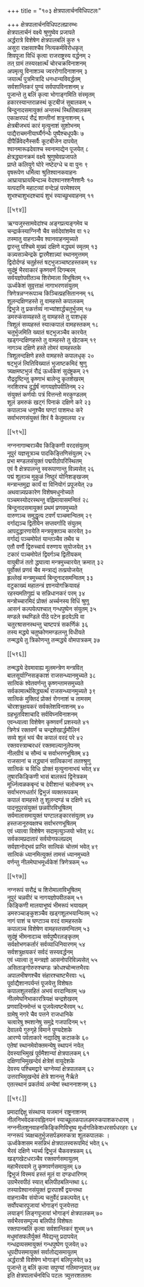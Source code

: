 +++
title = "१०३ क्षेत्रपालार्चनविधिपटलः"

+++
क्षेत्रपालार्चनविधिपटलप्रारम्भः  
क्षेत्रपालार्चनं वक्ष्ये श्रुणुष्वेव प्रजापते  
अर्द्धरात्रे विशेषेण क्षेत्रपालबलिं कुरु १  
असुरा राक्षसाश्चैव नित्यकर्मविरोधकृत्  
शिवपूजा विधिं कृत्वा राजराष्ट्रस्य वर्द्धनम् २  
तत् ग्रामं तस्यरक्षार्त्थं चोरचक्रविनाशनम्  
अपमृत्यु विनाशञ्च ज्वररोगादिनाशनम् ३  
जयार्त्थं पुत्रमित्रादि धनधान्यविवर्द्धतम्  
सर्वशान्तिकरं पुण्यं सर्वपापविनाशनम् ४  
पूजान्ते तु बलिं कृत्वा भोगाङ्गमिति संस्मृतम्  
हकारस्यान्तराळस्थं कूटबीजं सुबालकम् ५  
बिन्दुनादसमायुक्तं अन्तस्थं स्थितिबालकम्  
एकाक्षरपदं रौद्रं शान्तीनां शत्रुनाशनम् ६  
क्षेत्रबीजभयं कारं मृत्युनाशं सुशोभनम्  
पाद्यैराचमनीयार्घ्यैर्गन्धैः पुष्पैश्चधूपकैः ७  
दीपैर्न्निवेदनैस्सर्वैः कूटबीजेन दापयेत्  
श्वानमारूढदेवाश्च स्वनामाद्येन पूजयेत् ८  
क्षेत्रद्ध्यानक्रमं वक्ष्ये श्रुणुष्वेवप्रजापते  
प्राप्ते कलियुगे घोरे नष्टेदग्धे च वा पुनः ९  
वृषरूपेण धर्मित्वा श्रुतिश्वानकवाहनः  
आघ्रायाघ्रायबिन्दञ्च वेदश्वानश्शनैश्शनैः १०  
यत्पदानि महाटव्यां वन्देऽहं परमेश्वरम्  
शुभश्चाशुभदश्चायं शुभं स्याच्छुभवाहनम् ११  

[[५९४]]  

ऋग्यजुस्सामवेदांश्च अङ्गप्रत्यङ्गमेव च  
चन्द्रार्कस्याग्निनौ चैव सर्वदेवांशमेव वा १२  
तस्मातु वाहनञ्चैव श्वानवाहनमुच्यते  
द्वारन्तु पश्चिमे मुख्यं दक्षिणे मद्ध्यमं स्मृतम् १३  
कन्न्यसञ्चेन्द्रके द्वारमैशान्न्यां स्थानमुत्तमम्  
द्विदोर्दण्डं चतुर्हस्तं षट्भुजञ्चाष्टहस्तकम् १४  
सुदंष्ट्रं भैरवाकारं कृष्णवर्णं दिगम्बरम्  
सर्वयज्ञोपवीतञ्च शिरोमाला विभूषितम् १५  
ऊर्ध्वकेशं सुवृत्ताक्षं नागाभरणसंयुतम्  
त्रिणेत्रन्नग्नरूपञ्च किञ्चित्प्रहसिताननम् १६  
शूलन्दक्षिणहस्ते तु वामहस्ते कपालकम्  
द्विभुजे तु प्रकर्त्तव्यं नाभ्यांशार्द्धचतुर्भुजम् १७  
डमरुकंसव्यहस्ते तु वामहस्ते तु पाशधृक्  
त्रिशूलं सव्यहस्तं स्यात्कपालं वामहस्तकम् १८  
चतुर्भुजमिति ख्यातं षट्भुजञ्चैव कारयेत्  
खड्गन्दक्षिणहस्ते तु वामहस्ते तु खेटकम् १९  
नागञ्च दक्षिणे हस्ते तोमरं वामहस्तके  
त्रिशूलन्दक्षिणे हस्ते वामहस्ते कपालधृक् २०  
षट्भुजं त्वितिविख्यातं भुजाष्टकमिदं श्रुणु  
त्र्यक्षमष्टभुजं रौद्रं ऊर्ध्वकेशं सुदंष्ट्रकम् २१  
रौद्रदृष्टिन्तु कृष्णाभं बालेन्दु कृतशेखरम्  
नरशिरश्च दुर्द्धर्षं नागयज्ञोपवीतिनम् २२  
संयुक्तं कर्णयोः पत्रं वित्तन्तो मरकुण्डलम्  
शूलं डमरुकं खट्गं पिनाकं दक्षिणे करे २३  
कपालञ्च धनुश्चैव घण्टां पाशमधः करे  
सर्वाभरणसंयुक्तं शिरं वै केतुमालया २४  

[[५९५]]  

नग्ननागाम्बरञ्चैव किङ्किणी वरदसंयुतम्  
नूपुरं यज्ञसूत्रञ्च पादकिङ्तिणिसंयुतम् २५  
प्रभा मण्डलसंयुक्तं पद्मपीठोपरिस्थितम्  
एवं वै क्षेत्रपालन्तु स्वरूपाणान्तु विन्न्यसेत् २६  
पद्मं शूलञ्च मुकुळं निष्ठुरं योनिशङ्खजम्  
मन्त्रान्तमुद्रा कार्यं वा विनियोगं प्रपूजयेत् २७  
अथवान्न्यप्रकारेण विशेषमधुनोच्यते  
पञ्चमस्योदरस्थन्तु वह्निमायासमन्वितं २८  
बिन्दुनादसमायुक्तं प्रथमं प्रणवमुच्यते  
वारुणञ्च समुद्धृत्य टवर्णं पञ्चमान्वितम् २९  
वर्गाद्यञ्च द्वितीयेन सप्तवर्गादि संयुतम्  
आपदुद्धारणायेति मन्त्रयुक्तञ्च कारयेत् ३०  
वर्गाद्यं पञ्चमोपेतं यान्तञ्चैव तथैव च  
एतौ वर्णौ द्विरुच्चार्य वरुणाय सुयोजयेत् ३१  
टकारं पञ्चमोपेतं द्विवर्गञ्च द्वितीयकम्  
वायुबीजं ततो द्ध्यात्वा मन्त्रमुच्चारयेत् क्रमात् ३२  
पूर्वोक्तं प्रणवं चैव मन्त्राद्यं तत्प्रयोजयेत्  
हृल्लेखं मन्त्रमुच्चार्य बिन्दुनादसमन्वितम् ३३  
वटुकाख्यं महातन्त्रं ज्ञानयोगक्रियावहं  
रहस्यमतिगुह्यं च सन्निधानकरं परम् ३४  
मन्त्रोच्चारमिदं प्रोक्तं अर्च्चनस्य विधिं श्रुणु  
आसनं कल्पयेत्पश्चात् गन्धपुष्पेन संयुतम् ३५  
मण्डले स्थण्डिले पीठे पटेन हृदयेऽपि वा  
चतुरश्रासनस्थन्तु चाष्टपत्रं सकर्णिकं ३६  
तस्य मद्ध्ये चतुष्कोणमण्डलन्तु विधीयते  
तन्मद्ध्ये तु त्रिकोणन्तु तन्मद्ध्ये वोमपात्रकम् ३७  

[[५९६]]  

तन्मद्ध्ये देवमावाह्य मूलमन्त्रेण मन्त्रवित्  
बालसूर्याग्निसङ्काशं राजसन्ध्यानमुच्यते ३८  
सात्विकं श्वेतवर्णन्तु कृष्णन्तामसमुच्यते  
सर्वकामार्त्थसिद्ध्यर्त्थं राजसन्ध्यानमुच्यते ३९  
सात्विकं मुक्तिदं प्रोक्तं रोगनाशं च तामसम्  
चोरशत्रुक्षयकरं सर्वक्लेशविनाशनम् ४०  
ग्रहभूतविशाचादि सर्वविघ्नविनाशनम्  
एवन्ध्यात्वा विशेषेण कृष्णवर्णं प्रशस्यते ४१  
त्रिणेत्रं रक्तवर्णं च चन्द्रशेखार्द्धमौलिनं  
सव्ये शूलं भयं चैव कपालं वरदं परे ४२  
रक्तवस्त्राम्बरधरं रक्तमाल्यानुलेपनम्  
नीलग्रीवं च सौम्यं च सर्वाभरणभूषितम् ४३  
राजसानां च तद्ध्यानं सात्विकानां ततश्श्रुणु  
सात्विकं च विधिः प्रोक्तं मृत्युनानाभयं भवेत् ४४  
तुषारकिङ्किणी भासं बालरूपं द्विनेत्रकम्  
मूर्ध्नित्वळकबृन्दं च देवीशान्तं चलोचनम् ४५  
सर्वाभरणधर्तारं द्विभुजं व्यक्तरूपकम्  
कपालं वामहस्ते तु शूलन्दण्डं च दक्षिणे ४६  
पादनूपुरसंयुक्तं छन्नवीरविभूषितम्  
सर्वमालासमायुक्तं घण्टालङ्कारसंयुतम् ४७  
हस्तजानूरुवक्षश्च सर्वाभरणभूषितम्  
एवं ध्यात्वा विशेषेण सदामृत्युञ्जयो भवेत् ४८  
सर्वकामप्रदातारं सर्वयोगफलप्रदम्  
सर्वज्ञानोद्भवं प्राप्ति सात्विकं चोत्तमं भवेत् ४९  
सात्विकं ध्यानमित्युक्तं तामसं ध्यानमुच्यते  
वर्णन्तु नीलमेघाभमूर्ध्वकेशं त्रिणेत्रकम् ५०  

[[५९७]]  

नग्नरूपं सरौद्रं च शिरोमालाविभूषितम्  
नूपुरं चन्नवीरं च नागयज्ञोपवीतकम् ५१  
किङ्किणी मालयाभूष्यं भीमरूपं भयावहम्  
डमरुञ्चाङ्कुशञ्चैव खड्गशूलभयान्वितम् ५२  
नागं पाशं च घण्टाञ्च वरदं वामहस्तके  
कपालञ्च विशेषेण वामहस्तसमन्वितम् ५३  
सुदंष्ट्रं भीमनादञ्च सर्वपुष्पैरलङ्कृतम्  
सर्वक्षोभणकर्तारं सर्वव्याधिनिवारणम् ५४  
सर्वशत्रुक्षयकरं सर्वदं सस्यवर्द्धनम्  
एवं ध्यात्वा तु मन्त्रज्ञो आसनोपरिविन्न्यसेत् ५५  
असिताङ्गोरुरुश्चण्डः क्रोधश्चोन्मत्तभैरवः  
अपालभीषणश्चैव संहारश्चाष्टभैरवाः ५६  
पूर्वाद्यैशानपर्यन्तं पूजयेत्तु विशेषतः  
कपालशूलसहितं अभयं वरदान्वितम् ५७  
नीलमेघनिभाकारत्रियक्षं चन्द्रशेखरम्  
प्रणवादिनमोन्तं च पूजयेत्वष्टभैरवम् ५८  
ग्रामेषु नगरे चैव पत्तने राजधानिके  
चत्वारेषु श्मशानेषु समुद्रे गजपादिनम् ५९  
देवालये गुरुगृहे विमाने पुण्यदेशके  
आरण्ये पर्वताकारे नद्यादिषु कटाकके ६०  
एतेषां स्थानमेवोक्तमन्येषु स्थापनं नयेत्  
देवस्याभिमुखं पूर्वमैशान्यां क्षेत्रपालकम् ६१  
दक्षिणाभिमुखन्देवं क्षेत्रेशं वायुदेशके  
देवस्य पश्चिमद्वारे चाग्नेय्यां क्षेत्रपालकम् ६२  
उत्तराभिमुखन्देवं क्षेत्रे शानन्तु नैर्ऋते  
एतत्स्थानं प्रकर्तव्यं अन्येषां स्थाननाशनम् ६३  

[[५९८]]  

प्रमादाद्दिक्षु संस्थाप्य यजमानं राष्ट्रनाशनम्  
नीलनिभवेदकरवह्निनयनं स्याच्छूलकपालडमरुकपाशकरधारम् ।  
नग्ननीलशुनवाहनकिङ्किणिविभूष्य मूर्ध्वगतिकेशधरसर्पधरहरः ६४  
नग्नरूपं त्र्यक्षचतुर्भुजसर्पडमरुकत्रा शूलकपालकः ।  
ऊर्ध्वकेशसम मसन्निभं क्षेत्रपालस्वरूपमिदं भवेत् ६५  
भैरवं दक्षिणे भ्यर्च्य द्विभुजं चैकवक्त्रकम् ६६  
खड्गखेटधरञ्चैव रक्तवर्णसमायुतम्  
महाभैरववामे तु कृष्णवर्णसमायुतम् ६७  
द्विभुजं विस्मयं हस्तं मूलं वा दण्डधारिणम्  
उग्रभैरवपीठं स्यात् बलिपीठबलिन्तथा ६८  
तस्याग्रेश्वानसंयुक्तं द्वारपार्श्वे द्वयन्तथा  
वाहनञ्चैव संयोज्य चतुर्वेदं प्रकल्पयेत् ६९  
सर्वोपचारपूजायां भोगाङ्गं पूजयेत्तदा  
लयाङ्गं लिङ्गपूजायां भोगाङ्गं क्षेत्रपालकम् ७०  
सर्वभैरवसम्पूज्य बलिपीठं विशेषतः  
रक्तपानबलिं कृत्वा सर्वशान्तिकरं शुभम् ७१  
मधुमांसफलैर्युक्तं नैवेद्यन्तु प्रदापयेत्    
गन्धद्रव्यसमायुक्तं गन्धपुष्पेण पूजयेत् ७२  
धूपदीपसमायुक्तं सर्वातोद्यसमायुतम्  
अर्द्धरात्रौ विशेषेण भोगाङ्गं बलिपूजयेत् ७३  
पूजान्ते तु बलिं कृत्वा सपुण्यां गतिमाप्नुयात् ७४  
इति क्षेत्रपालार्चनविधि पटलः त्र्युत्तरशततमः  
